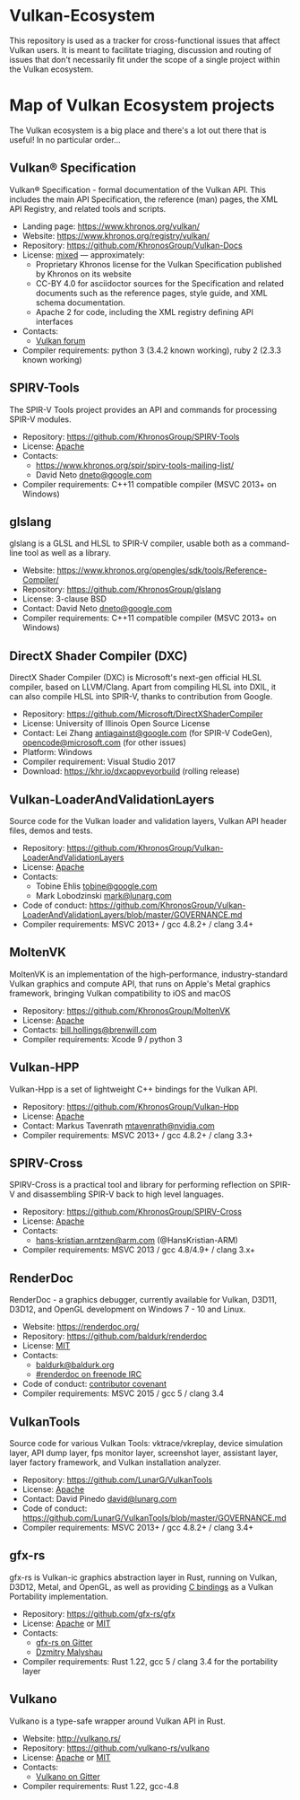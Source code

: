 # Vulkan-Ecosystem
This repository is used as a tracker for cross-functional issues that affect
Vulkan users. It is meant to facilitate triaging, discussion and routing of
issues that don't necessarily fit under the scope of a single project within
the Vulkan ecosystem.

# Map of Vulkan Ecosystem projects
The Vulkan ecosystem is a big place and there's a lot out there that is useful! In no particular order...

## Vulkan® Specification
Vulkan® Specification - formal documentation of the Vulkan API. This includes the main API Specification, the reference (man) pages, the XML API Registry, and related tools and scripts.

* Landing page: https://www.khronos.org/vulkan/
* Website: https://www.khronos.org/registry/vulkan/
* Repository: https://github.com/KhronosGroup/Vulkan-Docs
* License: [mixed](https://github.com/KhronosGroup/Vulkan-Docs/blob/1.0/COPYING.md) &mdash; approximately:
    * Proprietary Khronos license for the Vulkan Specification published by Khronos on its website
    * CC-BY 4.0 for asciidoctor sources for the Specification and related documents such as the reference pages, style guide, and XML schema documentation.
    * Apache 2 for code, including the XML registry defining API interfaces
* Contacts:
    * [Vulkan forum](https://forums.khronos.org/forumdisplay.php/114-Vulkan)
* Compiler requirements: python 3 (3.4.2 known working), ruby 2 (2.3.3 known working)

## SPIRV-Tools
The SPIR-V Tools project provides an API and commands for processing SPIR-V modules.

* Repository: https://github.com/KhronosGroup/SPIRV-Tools
* License: [Apache](https://github.com/KhronosGroup/SPIRV-Tools/blob/master/LICENSE)
* Contacts:
    * https://www.khronos.org/spir/spirv-tools-mailing-list/
    * David Neto <dneto@google.com>
* Compiler requirements: C++11 compatible compiler (MSVC 2013+ on Windows)

## glslang
glslang is a GLSL and HLSL to SPIR-V compiler, usable both as a command-line tool as well as a library.

* Website: https://www.khronos.org/opengles/sdk/tools/Reference-Compiler/
* Repository: https://github.com/KhronosGroup/glslang
* License: 3-clause BSD
* Contact: David Neto <dneto@google.com>
* Compiler requirements: C++11 compatible compiler (MSVC 2013+ on Windows)

## DirectX Shader Compiler (DXC)
DirectX Shader Compiler (DXC) is Microsoft's next-gen official HLSL compiler, based on LLVM/Clang.
Apart from compiling HLSL into DXIL, it can also compile HLSL into SPIR-V, thanks to contribution from Google.

* Repository: https://github.com/Microsoft/DirectXShaderCompiler
* License: University of Illinois Open Source License
* Contact: Lei Zhang <antiagainst@google.com> (for SPIR-V CodeGen), opencode@microsoft.com (for other issues)
* Platform: Windows
* Compiler requirement: Visual Studio 2017
* Download: https://khr.io/dxcappveyorbuild (rolling release)

## Vulkan-LoaderAndValidationLayers
Source code for the Vulkan loader and validation layers, Vulkan API header files, demos and tests.

* Repository: https://github.com/KhronosGroup/Vulkan-LoaderAndValidationLayers
* License: [Apache](https://github.com/KhronosGroup/Vulkan-LoaderAndValidationLayers/blob/master/LICENSE.txt)
* Contacts:
    * Tobine Ehlis <tobine@google.com>
    * Mark Lobodzinski <mark@lunarg.com>
* Code of conduct: https://github.com/KhronosGroup/Vulkan-LoaderAndValidationLayers/blob/master/GOVERNANCE.md
* Compiler requirements: MSVC 2013+ / gcc 4.8.2+ / clang 3.4+

## MoltenVK
MoltenVK is an implementation of the high-performance, industry-standard Vulkan graphics and compute API, that runs on Apple's Metal graphics framework, bringing Vulkan compatibility to iOS and macOS

* Repository: https://github.com/KhronosGroup/MoltenVK
* License: [Apache](https://github.com/KhronosGroup/MoltenVK/blob/master/LICENSE)
* Contacts: bill.hollings@brenwill.com
* Compiler requirements: Xcode 9 / python 3

## Vulkan-HPP
Vulkan-Hpp is a set of lightweight C++ bindings for the Vulkan API.

* Repository: https://github.com/KhronosGroup/Vulkan-Hpp
* License: [Apache](https://github.com/KhronosGroup/Vulkan-Hpp/blob/master/LICENSE.txt)
* Contact: Markus Tavenrath <mtavenrath@nvidia.com>
* Compiler requirements: MSVC 2013+ / gcc 4.8.2+ / clang 3.3+

## SPIRV-Cross
SPIRV-Cross is a practical tool and library for performing reflection on SPIR-V and
disassembling SPIR-V back to high level languages.

* Repository: https://github.com/KhronosGroup/SPIRV-Cross
* License: [Apache](https://github.com/KhronosGroup/SPIRV-Cross/blob/master/LICENSE)
* Contacts:
	* hans-kristian.arntzen@arm.com (@HansKristian-ARM)
* Compiler requirements: MSVC 2013 / gcc 4.8/4.9+ / clang 3.x+

## RenderDoc
RenderDoc - a graphics debugger, currently available for Vulkan, D3D11, D3D12, and OpenGL development on Windows 7 - 10 and Linux.

* Website: https://renderdoc.org/
* Repository: https://github.com/baldurk/renderdoc
* License: [MIT](https://github.com/baldurk/renderdoc/blob/v0.x/LICENSE.md)
* Contacts:
    * baldurk@baldurk.org
    * [#renderdoc on freenode IRC](https://kiwiirc.com/client/irc.freenode.net/#renderdoc)
* Code of conduct: [contributor covenant](https://github.com/baldurk/renderdoc/blob/v0.x/CODE_OF_CONDUCT.md)
* Compiler requirements: MSVC 2015 / gcc 5 / clang 3.4

## VulkanTools
Source code for various Vulkan Tools: vktrace/vkreplay, device simulation layer, API dump layer, fps monitor layer, screenshot layer, assistant layer, layer factory framework, and Vulkan installation analyzer.

* Repository: https://github.com/LunarG/VulkanTools
* License: [Apache](https://github.com/LunarG/VulkanTools/blob/master/LICENSE.txt)
* Contact: David Pinedo <david@lunarg.com>
* Code of conduct: https://github.com/LunarG/VulkanTools/blob/master/GOVERNANCE.md
* Compiler requirements: MSVC 2013+ / gcc 4.8.2+ / clang 3.4+

## gfx-rs
gfx-rs is Vulkan-ic graphics abstraction layer in Rust, running on Vulkan, D3D12, Metal, and OpenGL, as well as providing [C bindings](https://github.com/gfx-rs/portability) as a Vulkan Portability implementation.

* Repository: https://github.com/gfx-rs/gfx
* License: [Apache](https://github.com/gfx-rs/gfx/blob/master/LICENSE-APACHE) or [MIT](https://github.com/gfx-rs/gfx/blob/master/LICENSE-MIT)
* Contacts:
  * [gfx-rs on Gitter](https://gitter.im/gfx-rs/gfx)
  * [Dzmitry Malyshau](mailto:kvarkus@gmail.com)
* Compiler requirements: Rust 1.22, gcc 5 / clang 3.4 for the portability layer

## Vulkano
Vulkano is a type-safe wrapper around Vulkan API in Rust.

* Website: http://vulkano.rs/
* Repository: https://github.com/vulkano-rs/vulkano
* License: [Apache](https://github.com/vulkano-rs/vulkano/blob/master/LICENSE-APACHE) or [MIT](https://github.com/vulkano-rs/vulkano/blob/master/LICENSE-MIT)
* Contacts:
  * [Vulkano on Gitter](https://gitter.im/vulkano-rs/Lobby)
* Compiler requirements: Rust 1.22, gcc-4.8
